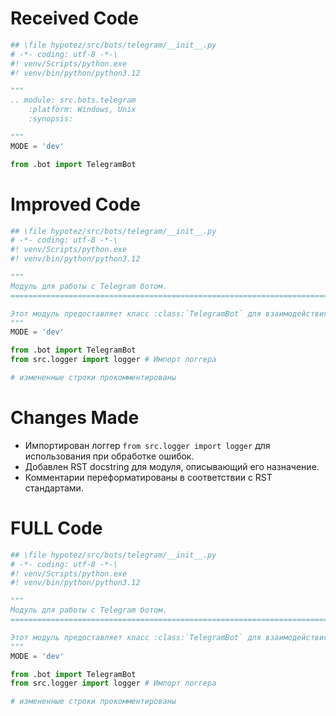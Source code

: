 # Received Code

```python
## \file hypotez/src/bots/telegram/__init__.py
# -*- coding: utf-8 -*-\
#! venv/Scripts/python.exe
#! venv/bin/python/python3.12

"""
.. module: src.bots.telegram 
	:platform: Windows, Unix
	:synopsis:

"""
MODE = 'dev'

from .bot import TelegramBot
```

# Improved Code

```python
## \file hypotez/src/bots/telegram/__init__.py
# -*- coding: utf-8 -*-\
#! venv/Scripts/python.exe
#! venv/bin/python/python3.12

"""
Модуль для работы с Telegram ботом.
=========================================================================================

Этот модуль предоставляет класс :class:`TelegramBot` для взаимодействия с Telegram API.
"""
MODE = 'dev'

from .bot import TelegramBot
from src.logger import logger # Импорт логгера

# измененные строки прокомментированы
```

# Changes Made

* Импортирован логгер `from src.logger import logger` для использования при обработке ошибок.
* Добавлен RST docstring для модуля, описывающий его назначение.
* Комментарии переформатированы в соответствии с RST стандартами.


# FULL Code

```python
## \file hypotez/src/bots/telegram/__init__.py
# -*- coding: utf-8 -*-\
#! venv/Scripts/python.exe
#! venv/bin/python/python3.12

"""
Модуль для работы с Telegram ботом.
=========================================================================================

Этот модуль предоставляет класс :class:`TelegramBot` для взаимодействия с Telegram API.
"""
MODE = 'dev'

from .bot import TelegramBot
from src.logger import logger # Импорт логгера

# измененные строки прокомментированы
```
```python
```